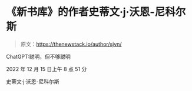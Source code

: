 # 《新书库》的作者史蒂文·j·沃恩-尼科尔斯

> 原文：<https://thenewstack.io/author/sjvn/>

ChatGPT:聪明，但不够聪明

2022 年 12 月 15 日上午 8 点 51 分

史蒂文·j·沃恩-尼科尔斯